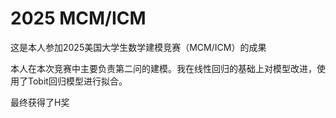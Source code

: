 # 2025 MCM/ICM
这是本人参加2025美国大学生数学建模竞赛（MCM/ICM）的成果

本人在本次竞赛中主要负责第二问的建模。我在线性回归的基础上对模型改进，使用了Tobit回归模型进行拟合。

最终获得了H奖
